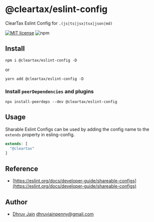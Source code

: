 # @cleartax/eslint-config

ClearTax Eslint Config for `.(js|ts|jsx|tsx|json|md)`

[![MIT license](https://img.shields.io/badge/License-MIT-blue.svg)](https://lbesson.mit-license.org/)
![npm](https://img.shields.io/npm/v/@cleartax/eslint-config?color=green&style=flat-square)

## Install

`npm i @cleartax/eslint-config -D`

or

`yarn add @cleartax/eslint-config -D`

### Install `peerDependencies` and plugins

`npx install-peerdeps --dev @cleartax/eslint-config`

## Usage

Sharable Eslint Configs can be used by adding the config name to the `extends` property in esling-config.

```js
extends: [
  "@cleartax"
]
```

## Reference

- [https://eslint.org/docs/developer-guide/shareable-configs](https://eslint.org/docs/developer-guide/shareable-configs)

## Author

- [Dhruv Jain](https://github.com/maddhruv) <dhruvjainpenny@gmail.com>

